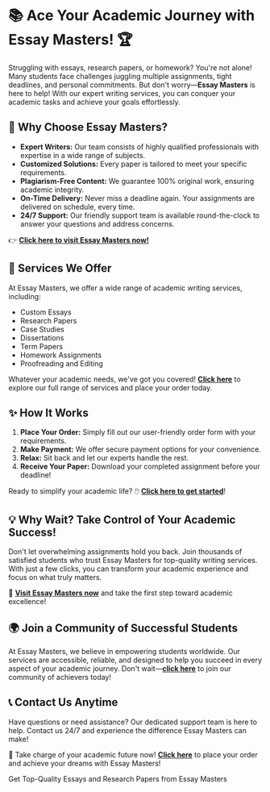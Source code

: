 <h1>📚 Ace Your Academic Journey with Essay Masters! 🏆</h1>

<p>Struggling with essays, research papers, or homework? You're not alone! Many students face challenges juggling multiple assignments, tight deadlines, and personal commitments. But don't worry—<strong>Essay Masters</strong> is here to help! With our expert writing services, you can conquer your academic tasks and achieve your goals effortlessly.</p>

<h2>🌟 Why Choose Essay Masters?</h2>

<ul>
  <li><strong>Expert Writers:</strong> Our team consists of highly qualified professionals with expertise in a wide range of subjects.</li>
  <li><strong>Customized Solutions:</strong> Every paper is tailored to meet your specific requirements.</li>
  <li><strong>Plagiarism-Free Content:</strong> We guarantee 100% original work, ensuring academic integrity.</li>
  <li><strong>On-Time Delivery:</strong> Never miss a deadline again. Your assignments are delivered on schedule, every time.</li>
  <li><strong>24/7 Support:</strong> Our friendly support team is available round-the-clock to answer your questions and address concerns.</li>
</ul>

<p>👉 <a href="https://tinyurl.com/topessay?keyword=essay+masters" target="_blank"><strong>Click here to visit Essay Masters now!</strong></a></p>

<h2>🎯 Services We Offer</h2>

<p>At Essay Masters, we offer a wide range of academic writing services, including:</p>

<ul>
  <li>Custom Essays</li>
  <li>Research Papers</li>
  <li>Case Studies</li>
  <li>Dissertations</li>
  <li>Term Papers</li>
  <li>Homework Assignments</li>
  <li>Proofreading and Editing</li>
</ul>

<p>Whatever your academic needs, we've got you covered! <a href="https://tinyurl.com/topessay?keyword=essay+masters" target="_blank"><strong>Click here</strong></a> to explore our full range of services and place your order today.</p>

<h2>✨ How It Works</h2>

<ol>
  <li><strong>Place Your Order:</strong> Simply fill out our user-friendly order form with your requirements.</li>
  <li><strong>Make Payment:</strong> We offer secure payment options for your convenience.</li>
  <li><strong>Relax:</strong> Sit back and let our experts handle the rest.</li>
  <li><strong>Receive Your Paper:</strong> Download your completed assignment before your deadline!</li>
</ol>

<p>Ready to simplify your academic life? 🖱️ <a href="https://tinyurl.com/topessay?keyword=essay+masters" target="_blank"><strong>Click here to get started</strong></a>!</p>

<h2>💡 Why Wait? Take Control of Your Academic Success!</h2>

<p>Don't let overwhelming assignments hold you back. Join thousands of satisfied students who trust Essay Masters for top-quality writing services. With just a few clicks, you can transform your academic experience and focus on what truly matters.</p>

<p>🔗 <a href="https://tinyurl.com/topessay?keyword=essay+masters" target="_blank"><strong>Visit Essay Masters now</strong></a> and take the first step toward academic excellence!</p>

<h2>🌍 Join a Community of Successful Students</h2>

<p>At Essay Masters, we believe in empowering students worldwide. Our services are accessible, reliable, and designed to help you succeed in every aspect of your academic journey. Don't wait—<a href="https://tinyurl.com/topessay?keyword=essay+masters" target="_blank"><strong>click here</strong></a> to join our community of achievers today!</p>

<h2>📞 Contact Us Anytime</h2>

<p>Have questions or need assistance? Our dedicated support team is here to help. Contact us 24/7 and experience the difference Essay Masters can make!</p>

<p>🚀 Take charge of your academic future now! <a href="https://tinyurl.com/topessay?keyword=essay+masters" target="_blank"><strong>Click here</strong></a> to place your order and achieve your dreams with Essay Masters!</p>
Get Top-Quality Essays and Research Papers from Essay Masters
